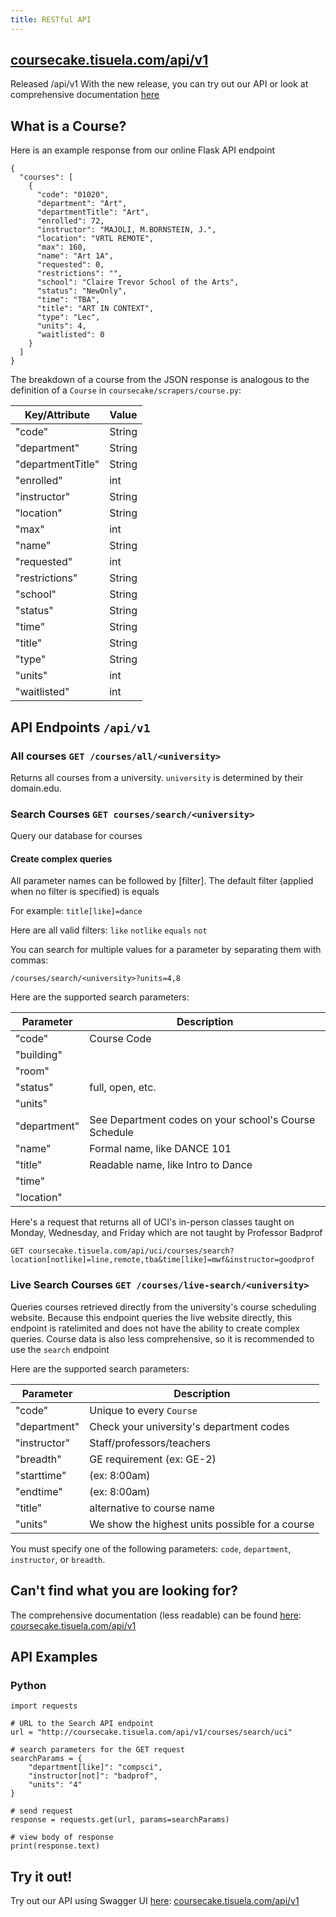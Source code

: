 ```yaml
---
title: RESTful API
---
```

## [coursecake.tisuela.com/api/v1](http://coursecake.tisuela.com/api/v1)
Released /api/v1
With the new release, you can try out our API or look at comprehensive documentation [here](http://coursecake.tisuela.com/api/v1)


## What is a Course?
Here is an example response from our online Flask API endpoint
```
{
  "courses": [
    {
      "code": "01020",
      "department": "Art",
      "departmentTitle": "Art",
      "enrolled": 72,
      "instructor": "MAJOLI, M.BORNSTEIN, J.",
      "location": "VRTL REMOTE",
      "max": 160,
      "name": "Art 1A",
      "requested": 0,
      "restrictions": "",
      "school": "Claire Trevor School of the Arts",
      "status": "NewOnly",
      "time": "TBA",
      "title": "ART IN CONTEXT",
      "type": "Lec",
      "units": 4,
      "waitlisted": 0
    }
  ]
}
```

The breakdown of a course from the JSON response is analogous to the definition of a `Course` in `coursecake/scrapers/course.py`:

Key/Attribute | Value
--- | ---
"code" | String
"department" | String       
"departmentTitle" | String
"enrolled" | int
"instructor" | String
"location" | String
"max" | int
"name" | String
"requested" | int
"restrictions" | String
"school" | String
"status" | String
"time" | String
"title" | String
"type" | String
"units" | int
"waitlisted" | int

## API Endpoints `/api/v1`

### All courses `GET /courses/all/<university>`
Returns all courses from a university.
`university` is determined by their domain.edu.

### Search Courses `GET courses/search/<university>`
Query our database for courses


#### Create complex queries
All parameter names can be followed by [filter].
The default filter (applied when no filter is specified) is equals

For example:
```title[like]=dance```

Here are all valid filters:
`like`
`notlike`
`equals`
`not`

You can search for multiple values for a parameter by separating them with commas:
```
/courses/search/<university>?units=4,8
```

Here are the supported search parameters:

Parameter |  Description
--- | ---
"code" | Course Code
"building" |
"room" | 
"status" | full, open, etc.
"units" | 
"department" | See Department codes on your school's Course Schedule
"name" | Formal name, like DANCE 101
"title" | Readable name, like Intro to Dance
"time" | 
"location" | 


Here's a request that returns all of UCI's in-person classes taught on Monday, Wednesday, and Friday which are not taught by Professor Badprof
```
GET coursecake.tisuela.com/api/uci/courses/search?location[notlike]=line,remote,tba&time[like]=mwf&instructor=goodprof
```

### Live Search Courses `GET /courses/live-search/<university>`
Queries courses retrieved directly from the university's course scheduling website.
Because this endpoint queries the live website directly, this endpoint is ratelimited and does not have the ability to create complex queries. Course data is also less comprehensive, so it is recommended to use the `search` endpoint

Here are the supported search parameters:

Parameter | Description
--- | --- 
"code" | Unique to every `Course`
"department" | Check your university's department codes      
"instructor" | Staff/professors/teachers
"breadth" | GE requirement (ex: GE-2)
"starttime" | (ex: 8:00am)
"endtime" | (ex: 8:00am)
"title" | alternative to course name
"units" | We show the highest units possible for a course


You must specify one of the following parameters: `code`, `department`, `instructor`, or `breadth`.


## Can't find what you are looking for?
The comprehensive documentation (less readable) can be found [here](http://coursecake.tisuela.com/api/v1):
[coursecake.tisuela.com/api/v1](http://coursecake.tisuela.com/api/v1)


## API Examples

### Python
```
import requests

# URL to the Search API endpoint
url = "http://coursecake.tisuela.com/api/v1/courses/search/uci"    

# search parameters for the GET request
searchParams = {
    "department[like]": "compsci",
    "instructor[not]": "badprof",
    "units": "4"
}

# send request
response = requests.get(url, params=searchParams)

# view body of response
print(response.text)
```

## Try it out!
Try out our API using Swagger UI [here](http://coursecake.tisuela.com/api/v1):
[coursecake.tisuela.com/api/v1](http://coursecake.tisuela.com/api/v1)
